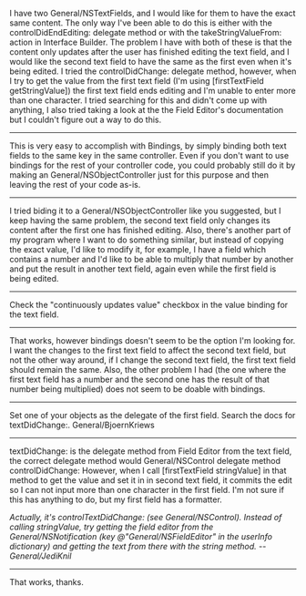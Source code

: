 I have two General/NSTextFields, and I would like for them to have the exact same content. The only way I've been able to do this is either with the controlDidEndEditing: delegate method or with the takeStringValueFrom: action in Interface Builder. The problem I have with both of these is that the content only updates after the user has finished editing the text field, and I would like the second text field to have the same as the first even when it's being edited. I tried the controlDidChange: delegate method, however, when I try to get the value from the first text field (I'm using [firstTextField getStringValue]) the first text field ends editing and I'm unable to enter more than one character. I tried searching for this and didn't come up with anything, I also tried taking a look at the the Field Editor's documentation but I couldn't figure out a way to do this.

----

This is very easy to accomplish with Bindings, by simply binding both text fields to the same key in the same controller. Even if you don't want to use bindings for the rest of your controller code, you could probably still do it by making an General/NSObjectController just for this purpose and then leaving the rest of your code as-is.

----

I tried biding it to a General/NSObjectController like you suggested, but I keep having the same problem, the second text field only changes its content after the first one has finished editing. Also, there's another part of my program where I want to do something similar, but instead of copying the exact value, I'd like to modify it, for example, I have a field which contains a number and I'd like to be able to multiply that number by another and put the result in another text field, again even while the first field is being edited.

----

Check the "continuously updates value" checkbox in the value binding for the text field.

----

That works, however bindings doesn't seem to be the option I'm looking for. I want the changes to the first text field to affect the second text field, but not the other way around, if I change the second text field, the first text field should remain the same. Also, the other problem I had (the one where the first text field has a number and the second one has the result of that number being multiplied) does not seem to be doable with bindings.

----

Set one of your objects as the delegate of the first field.
Search the docs for textDidChange:.
General/BjoernKriews

----

textDidChange: is the delegate method from Field Editor from the text field, the correct delegate method would General/NSControl delegate method controlDidChange: However, when I call [firstTextField stringValue] in that method to get the value and set it in in second text field, it commits the edit so I can not input more than one character in the first field. I'm not sure if this has anything to do, but my first field has a formatter.

*Actually, it's     controlTextDidChange: (see General/NSControl). Instead of calling     stringValue, try getting the field editor from the General/NSNotification (key     @"General/NSFieldEditor" in the     userInfo dictionary) and getting the text from there with the     string method. --General/JediKnil*

----

That works, thanks.